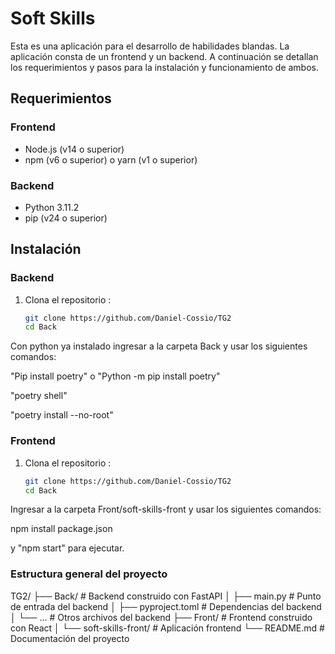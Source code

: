 # Soft Skills

Esta es una aplicación para el desarrollo de habilidades blandas. La aplicación consta de un frontend y un backend. A continuación se detallan los requerimientos y pasos para la instalación y funcionamiento de ambos.

## Requerimientos

### Frontend

- Node.js (v14 o superior)
- npm (v6 o superior) o yarn (v1 o superior)

### Backend

- Python 3.11.2
- pip (v24 o superior)

## Instalación

### Backend

1. Clona el repositorio :
   ```bash
   git clone https://github.com/Daniel-Cossio/TG2
   cd Back
   ```

Con python ya instalado ingresar a la carpeta Back y usar los siguientes comandos:

"Pip install poetry" o "Python -m pip install poetry"

"poetry shell"

"poetry install --no-root"

### Frontend

1. Clona el repositorio :
   ```bash
   git clone https://github.com/Daniel-Cossio/TG2
   cd Back
   ```

Ingresar a la carpeta Front/soft-skills-front y usar los siguientes comandos:

npm install package.json

y "npm start" para ejecutar.

### Estructura general del proyecto

TG2/
├── Back/ # Backend construido con FastAPI
│ ├── main.py # Punto de entrada del backend
│ ├── pyproject.toml # Dependencias del backend
│ └── ... # Otros archivos del backend
├── Front/ # Frontend construido con React
│ └── soft-skills-front/ # Aplicación frontend
└── README.md # Documentación del proyecto
